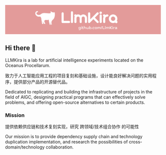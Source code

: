 ![cover](https://github.com/LlmKira/.github/blob/main/long_cover.png?raw=True)

## Hi there 👋

LLMKira is a lab for artificial intelligence experiments located on the Oceanus Procellarum.

致力于人工智能应用工程的项目复刻和基础设施，设计能良好解决问题的实用程序，提供部分产品的开源替代品。

Dedicated to replicating and building the infrastructure of projects in the field of AIGC, designing practical programs that can effectively solve problems, and offering open-source alternatives to certain products.

### Mission

提供依赖供应链和技术复刻实现，研究 跨领域/技术组合协作 的可能性

Our mission is to provide dependency supply chain and technology duplication implementation, and research the possibilities of cross-domain/technology collaboration.


